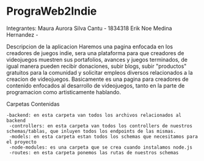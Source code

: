 # PrograWeb2Indie
 
 Integrantes:
   Maura Aurora Silva Cantu - 1834318
   Erik Noe Medina Hernandez -
   
   Descripcion de la aplicacion
    Haremos una pagina enfocada en los creadores de juegos indie, sera una plataforma para que creadores de videojuegos muestren sus portafolios, avances y juegos terminados, 
    de igual manera pueden recibir donaciones, subir blogs, subir "productos" gratuitos para la comunidad y solicitar empleos diversos relacionados a la creacion de videojuegos.
    Basicamente es una pagina para creadores de contenido enfocados al desarrollo de videojuegos, tanto en la parte de programacion como artisticamente hablando.
    
   
  
   Carpetas Contenidas
   
    -backend: en esta carpeta van todos los archivos relacionados al backend
     -controllers: en esta carpeta van todos los controllers de nuestros schemas/tablas, que inluyen todos los endpoints de las mismas.
     -models: en esta carpeta estan todos los schemas que necesitamos para el proyecto
     -node-modules: es una carpeta que se crea cuando instalamos node.js
     -routes: en esta carpeta ponemos las rutas de nuestros schemas


  
